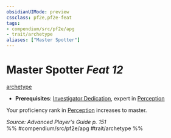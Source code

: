```yaml
---
obsidianUIMode: preview
cssclass: pf2e,pf2e-feat
tags:
- compendium/src/pf2e/apg
- trait/archetype
aliases: ["Master Spotter"]
---
```

# Master Spotter  *Feat 12*  
[archetype](/rules/traits/archetype.md)  

- **Prerequisites**: [Investigator Dedication](/compendium/feats/investigator-dedication-apg.md), expert in [Perception](/compendium/skills.md#Perception)

Your proficiency rank in [Perception](/compendium/skills.md#Perception) increases to master.

*Source: Advanced Player's Guide p. 151*  
%% #compendium/src/pf2e/apg #trait/archetype %%